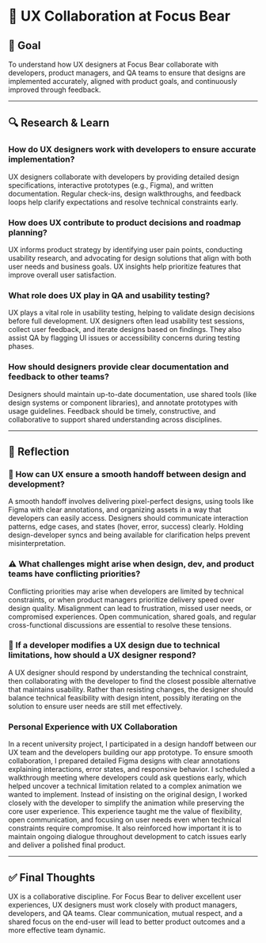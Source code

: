 # 🤝 UX Collaboration at Focus Bear

## 🎯 Goal
To understand how UX designers at Focus Bear collaborate with developers, product managers, and QA teams to ensure that designs are implemented accurately, aligned with product goals, and continuously improved through feedback.

---

## 🔍 Research & Learn

### How do UX designers work with developers to ensure accurate implementation?
UX designers collaborate with developers by providing detailed design specifications, interactive prototypes (e.g., Figma), and written documentation. Regular check-ins, design walkthroughs, and feedback loops help clarify expectations and resolve technical constraints early.

### How does UX contribute to product decisions and roadmap planning?
UX informs product strategy by identifying user pain points, conducting usability research, and advocating for design solutions that align with both user needs and business goals. UX insights help prioritize features that improve overall user satisfaction.

### What role does UX play in QA and usability testing?
UX plays a vital role in usability testing, helping to validate design decisions before full development. UX designers often lead usability test sessions, collect user feedback, and iterate designs based on findings. They also assist QA by flagging UI issues or accessibility concerns during testing phases.

### How should designers provide clear documentation and feedback to other teams?
Designers should maintain up-to-date documentation, use shared tools (like design systems or component libraries), and annotate prototypes with usage guidelines. Feedback should be timely, constructive, and collaborative to support shared understanding across disciplines.

---

## 📝 Reflection

### 🔄 How can UX ensure a smooth handoff between design and development?
A smooth handoff involves delivering pixel-perfect designs, using tools like Figma with clear annotations, and organizing assets in a way that developers can easily access. Designers should communicate interaction patterns, edge cases, and states (hover, error, success) clearly. Holding design-developer syncs and being available for clarification helps prevent misinterpretation.

### ⚠️ What challenges might arise when design, dev, and product teams have conflicting priorities?
Conflicting priorities may arise when developers are limited by technical constraints, or when product managers prioritize delivery speed over design quality. Misalignment can lead to frustration, missed user needs, or compromised experiences. Open communication, shared goals, and regular cross-functional discussions are essential to resolve these tensions.

### 🧩 If a developer modifies a UX design due to technical limitations, how should a UX designer respond?
A UX designer should respond by understanding the technical constraint, then collaborating with the developer to find the closest possible alternative that maintains usability. Rather than resisting changes, the designer should balance technical feasibility with design intent, possibly iterating on the solution to ensure user needs are still met effectively.

### Personal Experience with UX Collaboration
In a recent university project, I participated in a design handoff between our UX team and the developers building our app prototype. To ensure smooth collaboration, I prepared detailed Figma designs with clear annotations explaining interactions, error states, and responsive behavior. I scheduled a walkthrough meeting where developers could ask questions early, which helped uncover a technical limitation related to a complex animation we wanted to implement. Instead of insisting on the original design, I worked closely with the developer to simplify the animation while preserving the core user experience. This experience taught me the value of flexibility, open communication, and focusing on user needs even when technical constraints require compromise. It also reinforced how important it is to maintain ongoing dialogue throughout development to catch issues early and deliver a polished final product.

---

## ✅ Final Thoughts

UX is a collaborative discipline. For Focus Bear to deliver excellent user experiences, UX designers must work closely with product managers, developers, and QA teams. Clear communication, mutual respect, and a shared focus on the end-user will lead to better product outcomes and a more effective team dynamic.
